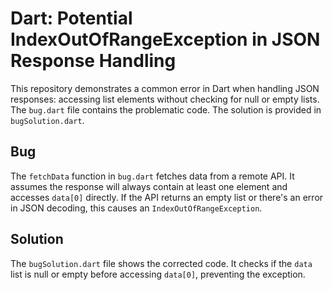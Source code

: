 # Dart: Potential IndexOutOfRangeException in JSON Response Handling

This repository demonstrates a common error in Dart when handling JSON responses: accessing list elements without checking for null or empty lists.  The `bug.dart` file contains the problematic code.  The solution is provided in `bugSolution.dart`.

## Bug
The `fetchData` function in `bug.dart` fetches data from a remote API.  It assumes the response will always contain at least one element and accesses `data[0]` directly.  If the API returns an empty list or there's an error in JSON decoding, this causes an `IndexOutOfRangeException`.

## Solution
The `bugSolution.dart` file shows the corrected code. It checks if the `data` list is null or empty before accessing `data[0]`, preventing the exception.